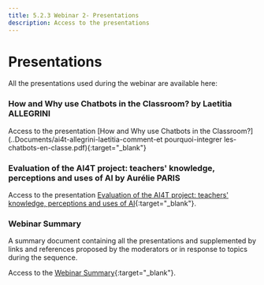 ```yaml
---
title: 5.2.3 Webinar 2- Presentations
description: Access to the presentations 
---
```



# Presentations
All the presentations used during the webinar are available here:

### How and Why use Chatbots in the Classroom? by Laetitia ALLEGRINI
Access to the presentation [How and Why use Chatbots in the Classroom?](..Documents/ai4t-allegrini-laetitia-comment-et pourquoi-integrer les-chatbots-en-classe.pdf){:target="_blank"}

### Evaluation of the AI4T project: teachers' knowledge, perceptions and uses of AI by Aurélie PARIS
Access to the presentation  [Evaluation of the AI4T project: teachers' knowledge, perceptions and uses of AI](../Documents/ai4t-paris-aurelie-l’evaluation-ai4t-connaissance-perceptions-et-usages-de-l-ia-par-les-enseignants.pdf){:target="_blank"}.

### Webinar Summary 
A summary document containing all the presentations and supplemented by links and references proposed by the moderators or in response to topics
during the sequence.

Access to the  [Webinar Summary](../Documents/Webinaire-Integrer-des-outils-d’IA-en-classe-synthèse-VF.pdf){:target="_blank"}.